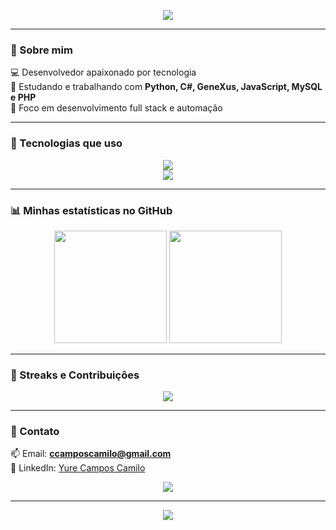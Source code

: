 <!-- Banner opcional -->
<p align="center">
  <img src="https://capsule-render.vercel.app/api?type=waving&color=0:6a0dad,100:000000&height=180&section=header&text=👋%20Olá,%20eu%20sou%20Yure%20Camilo!&fontSize=35&fontColor=ffffff&animation=fadeIn" />
</p>

---

### 🚀 Sobre mim
💻 Desenvolvedor apaixonado por tecnologia  
🌱 Estudando e trabalhando com **Python, C#, GeneXus, JavaScript, MySQL e PHP**  
🎯 Foco em desenvolvimento full stack e automação  

---

### 🧰 Tecnologias que uso

<p align="center">
  <img src="https://skillicons.dev/icons?i=python,cs,php,js,mysql,html,css,git&theme=dark" />
  <br/>
  <img src="https://img.shields.io/badge/GeneXus-6a0dad?style=for-the-badge&logo=genexus&logoColor=white" />
</p>

---

### 📊 Minhas estatísticas no GitHub

<p align="center">
  <img height="180em" src="https://github-readme-stats.vercel.app/api?username=yurecamilo&show_icons=true&theme=midnight-purple&count_private=true" />
  <img height="180em" src="https://github-readme-stats.vercel.app/api/top-langs/?username=yurecamilo&layout=compact&langs_count=7&theme=midnight-purple" />
</p>

---

### 🧩 Streaks e Contribuições
<p align="center">
  <img src="https://streak-stats.demolab.com?user=yurecamilo&theme=midnight-purple&hide_border=false" />
</p>

---

### 💬 Contato
📫 Email: **ccamposcamilo@gmail.com**  
💼 LinkedIn: [Yure Campos Camilo](https://www.linkedin.com/in/yure-campos-camilo-a31584252/)

<p align="center">
  <a href="https://www.linkedin.com/in/yure-campos-camilo-a31584252/" target="_blank">
    <img src="https://img.shields.io/badge/-Yure%20Campos%20Camilo-6a0dad?style=for-the-badge&logo=Linkedin&logoColor=white"/>
  </a>
</p>

---

<p align="center">
  <img src="https://capsule-render.vercel.app/api?type=waving&color=0:000000,100:6a0dad&height=120&section=footer" />
</p>
